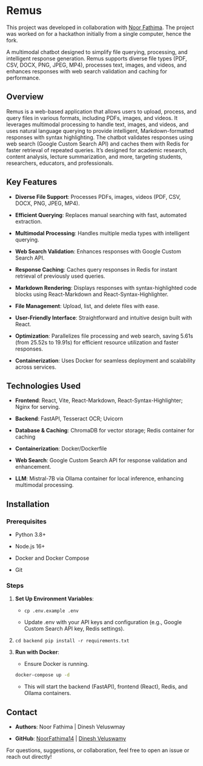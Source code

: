 Remus
===============

This project was developed in collaboration with [Noor Fathima](https://github.com/NoorFathima14). The project was worked on for a hackathon initially from a single computer, hence the fork.

A multimodal chatbot designed to simplify file querying, processing, and intelligent response generation. Remus supports diverse file types (PDF, CSV, DOCX, PNG, JPEG, MP4), processes text, images, and videos, and enhances responses with web search validation and caching for performance. 

Overview
--------

Remus is a web-based application that allows users to upload, process, and query files in various formats, including PDFs, images, and videos. It leverages multimodal processing to handle text, images, and videos, and uses natural language querying to provide intelligent, Markdown-formatted responses with syntax highlighting. The chatbot validates responses using web search (Google Custom Search API) and caches them with Redis for faster retrieval of repeated queries. It’s designed for academic research, content analysis, lecture summarization, and more, targeting students, researchers, educators, and professionals.

Key Features
------------

*   **Diverse File Support**: Processes PDFs, images, videos (PDF, CSV, DOCX, PNG, JPEG, MP4).
    
*   **Efficient Querying**: Replaces manual searching with fast, automated extraction.
    
*   **Multimodal Processing**: Handles multiple media types with intelligent querying.
    
*   **Web Search Validation**: Enhances responses with Google Custom Search API.
    
*   **Response Caching**: Caches query responses in Redis for instant retrieval of previously used queries.
    
*   **Markdown Rendering**: Displays responses with syntax-highlighted code blocks using React-Markdown and React-Syntax-Highlighter.
    
*   **File Management**: Upload, list, and delete files with ease.
    
*   **User-Friendly Interface**: Straightforward and intuitive design built with React.
    
*   **Optimization**: Parallelizes file processing and web search, saving 5.61s (from 25.52s to 19.91s) for efficient resource utilization and faster responses.
    
*   **Containerization**: Uses Docker for seamless deployment and scalability across services.
    

Technologies Used
-----------------

*   **Frontend**: React, Vite, React-Markdown, React-Syntax-Highlighter; Nginx for serving.
    
*   **Backend**: FastAPI, Tesseract OCR; Uvicorn 
    
*   **Database & Caching**: ChromaDB for vector storage; Redis container for caching
    
*   **Containerization**: Docker/Dockerfile
    
*   **Web Search**: Google Custom Search API for response validation and enhancement.
    
*   **LLM**: Mistral-7B via Ollama container for local inference, enhancing multimodal processing.
    

Installation
------------

### Prerequisites

*   Python 3.8+
    
*   Node.js 16+
    
*   Docker and Docker Compose
    
*   Git
    

### Steps
    
1.  **Set Up Environment Variables**:
    
    *   `cp .env.example .env`
        
    *   Update .env with your API keys and configuration (e.g., Google Custom Search API key, Redis settings).
        
2.  `cd backend pip install -r requirements.txt`
    
    
3.  **Run with Docker**:
    
    *   Ensure Docker is running.

    ```sh
    docker-compose up -d
    ```
        
    *   This will start the backend (FastAPI), frontend (React), Redis, and Ollama containers.
        
    
Contact
-------

*   **Authors**: Noor Fathima | Dinesh Veluswmay
    
*   **GitHub**: [NoorFathima14](https://github.com/NoorFathima14) | [Dinesh Veluswamy](https://github.com/thatcatfromspace)

For questions, suggestions, or collaboration, feel free to open an issue or reach out directly!
